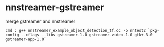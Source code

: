 # nnstreamer-gstreamer
merge gstreamer and nnstreamer

```
cmd : g++ nnstreamer_example_object_detection_tf.cc -o nntest2 `pkg-config --cflags --libs gstreamer-1.0 gstreamer-video-1.0 gtk+-3.0 gstreamer-app-1.0` 
```
